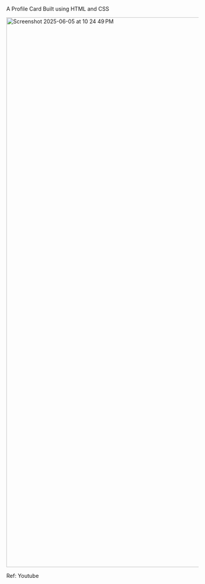 A Profile Card Built using HTML and CSS

<img width="1440" alt="Screenshot 2025-06-05 at 10 24 49 PM" src="https://github.com/user-attachments/assets/aa89d006-fec5-4c5e-9c25-da037671e94c" />





Ref: Youtube
